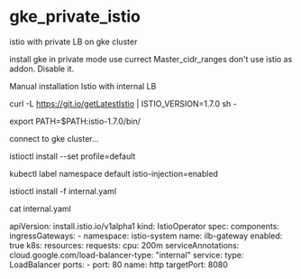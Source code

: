 # gke_private_istio
istio with private LB on gke cluster



install gke in private mode 
use currect Master_cidr_ranges
don't use istio as addon. Disable it.


Manual installation Istio with internal LB

curl -L https://git.io/getLatestIstio | ISTIO_VERSION=1.7.0 sh -

export PATH=$PATH:istio-1.7.0/bin/

connect to gke cluster...



istioctl install --set profile=default

kubectl label namespace default istio-injection=enabled

istioctl install -f internal.yaml



cat internal.yaml

 
apiVersion: install.istio.io/v1alpha1
kind: IstioOperator
spec:
  components:
    ingressGateways:
      - namespace: istio-system
        name: ilb-gateway
        enabled: true
        k8s:
          resources:
            requests:
              cpu: 200m
          serviceAnnotations:
            cloud.google.com/load-balancer-type: "internal"
          service:
            type: LoadBalancer
            ports:
            - port: 80
              name: http
              targetPort: 8080

